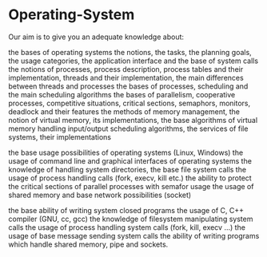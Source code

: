 # Operating-System

Our aim is to give you an adequate knowledge about:

the bases of operating systems
  the notions, the tasks, the planning goals, the usage categories, the application interface and the base of system calls
  the notions of processes, process description, process tables and their implementation, threads and their implementation, the main differences between threads and processes
  the bases of processes, scheduling and the main scheduling algorithms 
  the bases of parallelism, cooperative processes, competitive situations, critical sections, semaphors, monitors, deadlock and their features
  the methods of memory management, the notion of virtual memory, its implementations, the base algorithms of virtual memory handling
  input/output scheduling algorithms, the services of file systems, their implementations

the base usage possibilities of operating systems (Linux, Windows)
  the usage of command line and graphical interfaces of operating systems
  the knowledge of handling system directories, the base file system calls
  the usage of process handling calls (fork, execv, kill etc.)
  the ability to protect the critical sections of parallel processes with semafor usage
  the usage of shared memory and base network possibilities (socket)

the base ability of writing system closed programs
  the usage of C, C++ compiler (GNU, cc, gcc)
  the knowledge of filesystem manipulating system calls
  the usage of process handling system calls (fork, kill, execv …)
  the usage of base message sending system calls
  the ability of writing programs which handle shared memory, pipe and sockets.
